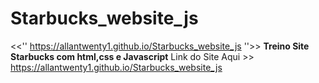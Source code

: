 # Starbucks_website_js
&lt;&lt;'' https://allantwenty1.github.io/Starbucks_website_js ''>> **Treino Site Starbucks com html,css e Javascript**
Link do Site Aqui >> https://allantwenty1.github.io/Starbucks_website_js
